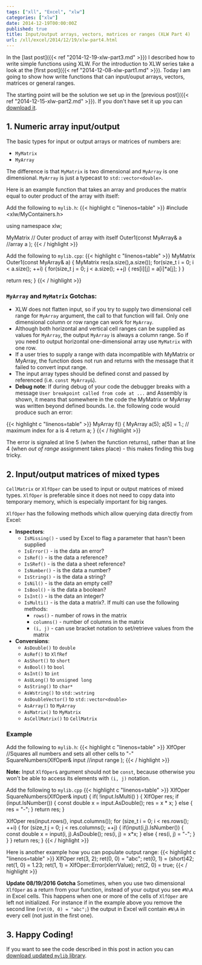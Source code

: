 ```yaml
---
tags: ["xll", "Excel", "xlw"]
categories: ["xlw"]
date: 2014-12-19T00:00:00Z
published: true
title: Input/output arrays, vectors, matrices or ranges (XLW Part 4)
url: /xll/excel/2014/12/19/xlw-part4.html
---
```


In the [last post]({{< ref "2014-12-19-xlw-part3.md" >}}) I described how to
write simple functions using XLW. For the
introduction to XLW series take a look at the
[first post]({{< ref "2014-12-08-xlw-part1.md" >}}). Today I am going to show
how write functions that can input/ouput arrays, vectors, matrices or general
ranges.

The starting point will be the solution we set up in the
[previous post]({{< ref "2014-12-15-xlw-part2.md" >}}). If you don't have set it
up you can [download it](/downloads/xlw-part2.zip).

## 1. Numeric array input/output
The basic types for input or output arrays or matrices of numbers are:

* `MyMatrix`
* `MyArray`

The difference is that `MyMatrix` is two dimensional and `MyArray` is one
dimensional. `MyArray` is just a typecast to `std::vector<double>`.

Here is an example function that takes an array and produces the matrix equal
to outer product of the array with itself:

Add the following to `mylib.h`:
{{< highlight c "linenos=table" >}}
#include <xlw/MyContainers.h>

using namespace xlw;

MyMatrix // Outer product of array with itself
Outer1(const MyArray& a //array a
       );
{{< / highlight >}}

Add the following to `mylib.cpp`:
{{< highlight c "linenos=table" >}}
MyMatrix Outer1(const MyArray& a)
{
  MyMatrix res(a.size(),a.size());
  for(size_t i = 0; i < a.size(); ++i)
  {
    for(size_t j = 0; j < a.size(); ++j)
    {
      res[i][j] = a[i]*a[j];
    }
  }

  return res;
}
{{< / highlight >}}

### `MyArray` and `MyMatrix` Gotchas:

* XLW does not flatten input, so if you try to supply two dimensional
  cell range for `MyArray` argument, the call to that function will fail. Only
  one dimensional column or row range can work for `MyArray`.
* Although both horizontal and vertical cell ranges can be supplied as values
  for `MyArray`, the output `MyArray` is always a column range. So if you need
  to output horizontal one-dimensional array use `MyMatrix` with one row.
* If a user tries to supply a range with data incompatible with MyMatrix or
  MyArray, the function does not run and returns with the message that it failed
  to convert input range.
* The input array types should be defined const and passed by referenced
  (i.e. `const MyArray&`).
* **Debug note**: If during debug of your code the debugger breaks with a
  message `User breakpoint called from code at ...` and Assembly is shown,
  it means that somewhere in the code the MyMatrix or MyArray was written beyond
  defined bounds. I.e. the following code would produce such an error:

{{< highlight c "linenos=table" >}}
MyArray f()
{
  MyArray a(5);
  a[5] = 1.; // maximum index for a is 4
  return a;
}
{{< / highlight >}}

  The error is signaled at line 5 (when the function returns), rather than at
  line 4 (when *out of range* assignment takes place) - this makes finding this
  bug tricky.

## 2. Input/output matrices of mixed types
`CellMatrix` or `XlfOper` can be used to input or output matrices of mixed
types. `XlfOper` is preferable since it does not need to copy data into
temporary memory, which is especially important for big ranges.

`XlfOper` has the following methods which allow querying data directly from
Excel:

* **Inspectors**:
  * `IsMissing()` - used by Excel to flag a parameter that hasn't been supplied
  * `IsError()` - is the data an error?
  * `IsRef()` - is the data a reference?
  * `IsSRef()` - is the data a sheet reference?
  * `IsNumber()` - is the data a number?
  * `IsString()` - is the data a string?
  * `IsNil()` - is the data an empty cell?
  * `IsBool()` - is the data a boolean?
  * `IsInt()` - is the data an integer?
  * `IsMulti()` - is the data a matrix?. If multi can use the following methods:
    * `rows()` - number of rows in the matrix
    * `columns()` - number of columns in the matrix
    * `(i, j)` - can use bracket notation to set/retrieve values from the matrix
* **Conversions**:
  * `AsDouble()` to `double`
  * `AsRef()` to `XlfRef`
  * `AsShort()` to `short`
  * `AsBool()` to `bool`
  * `AsInt()` to `int`
  * `AsULong()` to `unsigned long`
  * `AsString()` to `char*`
  * `AsWstring()` to `std::wstring`
  * `AsDoubleVector()` to `std::vector<double>`
  * `AsArray()` to `MyArray`
  * `AsMatrix()` to `MyMatrix`
  * `AsCellMatrix()` to `CellMatrix`

### Example

Add the following to `mylib.h`:
{{< highlight c "linenos=table" >}}
XlfOper //Squares all numbers and sets all other cells to \"-\"
SquareNumbers(XlfOper& input //input range
  );
{{< / highlight >}}

**Note:** Input `XlfOper&` argument should not be `const`, because otherwise
you won't be able to access its elements with `(i, j)` notation.

Add the following to `mylib.cpp`
{{< highlight c "linenos=table" >}}
XlfOper SquareNumbers(XlfOper& input)
{
  if( !input.IsMulti() )
  {
    XlfOper res;
    if (input.IsNumber())
    {
      const double x = input.AsDouble();
      res = x * x;
    }
    else
    {
      res = "-";
    }
    return res;
  }

  XlfOper res(input.rows(), input.columns());
  for (size_t i = 0; i < res.rows(); ++i)
  {
    for (size_t j = 0; j < res.columns(); ++j)
    {
      if(input(i,j).IsNumber())
      {
        const double x = input(i, j).AsDouble();
        res(i, j) = x*x;
      }
      else
      {
        res(i, j) = "-";
      }
    }
  }
  return res;
}
{{< / highlight >}}

Here is another example how you can populate output range:
{{< highlight c "linenos=table" >}}
XlfOper ret(3, 2);
ret(0, 0) = "abc";
ret(0, 1) = (short)42;
ret(1, 0) = 1.23;
ret(1, 1) = XlfOper::Error(xlerrValue);
ret(2, 0) = true;
{{< / highlight >}}

**Update 08/19/2016 Gotcha**
Sometimes, when  you use two dimensional `XlfOper` as a return from your 
function, instead of your output you see `#N\A` in Excel cells. This happens 
when one or more of the cells of `XlfOper` are left not initialized.
For instance if in the example above you remove the second line 
(`ret(0, 0) = "abc";`) the output in Excel will contain `#N\A` in every cell 
(not just in the first one).

## 3. Happy Coding!

If you want to see the code described in this post in action you can
[download updated `mylib` library](/downloads/xlw-part3-4.zip).
